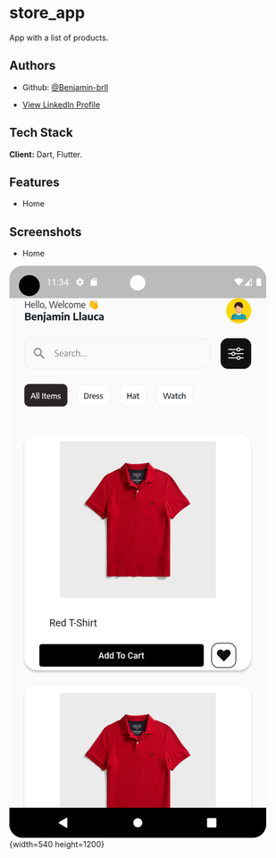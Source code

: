 # store_app

App with a list of products.

## Authors

- Github: [@Benjamin-brll](https://github.com/Benjamin-brll)

- [View LinkedIn Profile](https://www.linkedin.com/in/benjamin-llauca-torres/)

## Tech Stack

**Client:** Dart, Flutter.

## Features

- Home

## Screenshots

- Home

![Home](https://github.com/Benjamin-brll/store_app/blob/master/assets/images/home_page.png){width=540 height=1200}


